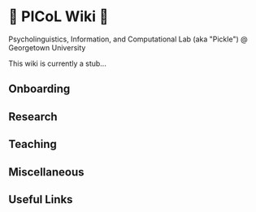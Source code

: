 # 🥒 PICoL Wiki 🥒

Psycholinguistics, Information, and Computational Lab (aka "Pickle") @ Georgetown University

This wiki is currently a stub...

## Onboarding

## Research

## Teaching

## Miscellaneous

## Useful Links
